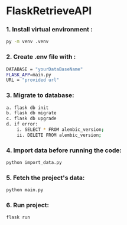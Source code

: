 # FlaskRetrieveAPI

### 1. Install virtual environment :

```bash
py -m venv .venv
```

### 2. Create .env file with :

```bash
DATABASE = "yourDataBaseName"
FLASK_APP=main.py
URL = "provided url"
```

### 3. Migrate to database:

```bash
a. flask db init
b. flask db migrate
c. flask db upgrade
d. if error:
    i. SELECT * FROM alembic_version;
    ii. DELETE FROM alembic_version;
```

### 4. Import data before running the code:

```bash
python import_data.py
```

### 5. Fetch the project's data:

```bash
python main.py
```

### 6. Run project:

```bash
flask run
```
